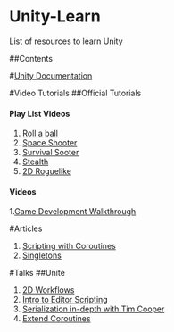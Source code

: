 # Unity-Learn
List of resources to learn Unity


##Contents

#[Unity Documentation](http://docs.unity3d.com/ScriptReference/)

#Video Tutorials
##Official Tutorials

#### Play List Videos
1. [Roll a ball](http://unity3d.com/learn/tutorials/projects/roll-a-ball)
2. [Space Shooter](http://unity3d.com/learn/tutorials/projects/space-shooter)
3. [Survival Sooter](http://unity3d.com/learn/tutorials/projects/survival-shooter)
4. [Stealth](http://unity3d.com/learn/tutorials/projects/stealth)
5. [2D Roguelike](http://unity3d.com/learn/tutorials/projects/2d-roguelike)

#### Videos
1.[Game Development Walkthrough](https://www.youtube.com/watch?v=4qE8cuHI93c)

#Articles
1. [Scripting with Coroutines](http://unitypatterns.com/scripting-with-coroutines/)
2. [Singletons](http://unitypatterns.com/singletons/)

#Talks
##Unite
1. [2D Workflows](https://www.youtube.com/watch?v=B1F6fi04qw8)
1. [Intro to Editor Scripting](https://www.youtube.com/watch?v=6dnQX0ChOsA)
2. [Serialization in-depth with Tim Cooper](https://www.youtube.com/watch?v=MmUT0ljrHNc)
4. [Extend Coroutines](https://www.youtube.com/watch?v=ciDD6Wl-Evk)
